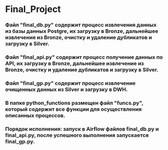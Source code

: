 # Final_Project
### Файл "final_db.py" содержит процесс извлечения данных из базы данных Postgre, их загрузку в Bronze, дальнейшее извлечение из Bronze, очистку и удаление дубликатов и загрузку в Silver.
### Файл "final_api.py" содержит процесс получение данных по API, их загрузку в Bronze, дальнейшее извлечение из Bronze, очистку и удаление дубликатов и загрузку в Silver.
### Файл "final_gp.py" содержит процесс извлечение очищенных данных из Silver и загрузку в DWH.
### В папке python_functions размещен файл "funcs.py", который содержит все функции для осуществления описанных процессов.

### Порядок исполнения: запуск в Airflow файлов final_db.py и final_api.py, после успешного выполнения запускается final_gp.py.
